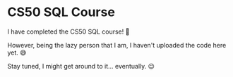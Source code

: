 # CS50 SQL Course

I have completed the CS50 SQL course! 🎉

However, being the lazy person that I am, I haven't uploaded the code here yet. 😅

Stay tuned, I might get around to it... eventually. 😉